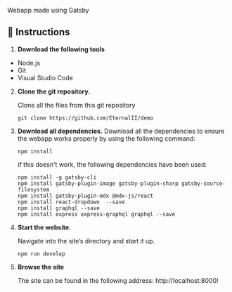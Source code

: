 Webapp made using Gatsby

## 🚀 Instructions

1. **Download the following tools**

- Node.js
- Git
- Visual Studio Code

2. **Clone the git repository.**

   Clone all the files from this git repository

   ```shell
   git clone https://github.com/EternalII/demo
   ```

3. **Download all dependencies.**
   Download all the dependencies to ensure the webapp works properly by using the following command:

   ```shell
   npm install
   ```

   if this doesn't work, the following dependencies have been used:

   ```shell
   npm install -g gatsby-cli
   npm install gatsby-plugin-image gatsby-plugin-sharp gatsby-source-filesystem
   npm install gatsby-plugin-mdx @mdx-js/react
   npm install react-dropdown  --save
   npm install graphql --save
   npm install express express-graphql graphql --save
   ```

4. **Start the website.**

   Navigate into the site’s directory and start it up.

   ```shell
   npm run develop
   ```

5. **Browse the site**

   The site can be found in the following address: http://localhost:8000!
